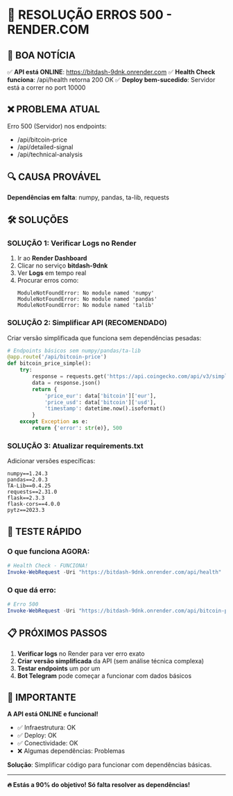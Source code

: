 # 🔧 RESOLUÇÃO ERROS 500 - RENDER.COM

## 🎉 BOA NOTÍCIA
✅ **API está ONLINE**: https://bitdash-9dnk.onrender.com
✅ **Health Check funciona**: /api/health retorna 200 OK
✅ **Deploy bem-sucedido**: Servidor está a correr no port 10000

## ❌ PROBLEMA ATUAL
Erro 500 (Servidor) nos endpoints:
- /api/bitcoin-price
- /api/detailed-signal  
- /api/technical-analysis

## 🔍 CAUSA PROVÁVEL
**Dependências em falta**: numpy, pandas, ta-lib, requests

## 🛠️ SOLUÇÕES

### SOLUÇÃO 1: Verificar Logs no Render
1. Ir ao **Render Dashboard**
2. Clicar no serviço **bitdash-9dnk**
3. Ver **Logs** em tempo real
4. Procurar erros como:
   ```
   ModuleNotFoundError: No module named 'numpy'
   ModuleNotFoundError: No module named 'pandas'
   ModuleNotFoundError: No module named 'talib'
   ```

### SOLUÇÃO 2: Simplificar API (RECOMENDADO)
Criar versão simplificada que funciona sem dependências pesadas:

```python
# Endpoints básicos sem numpy/pandas/ta-lib
@app.route('/api/bitcoin-price')
def bitcoin_price_simple():
    try:
        response = requests.get('https://api.coingecko.com/api/v3/simple/price?ids=bitcoin&vs_currencies=eur,usd')
        data = response.json()
        return {
            'price_eur': data['bitcoin']['eur'],
            'price_usd': data['bitcoin']['usd'], 
            'timestamp': datetime.now().isoformat()
        }
    except Exception as e:
        return {'error': str(e)}, 500
```

### SOLUÇÃO 3: Atualizar requirements.txt
Adicionar versões específicas:
```
numpy==1.24.3
pandas==2.0.3
TA-Lib==0.4.25
requests==2.31.0
flask==2.3.3
flask-cors==4.0.0
pytz==2023.3
```

## 🚀 TESTE RÁPIDO

### O que funciona AGORA:
```powershell
# Health Check - FUNCIONA!
Invoke-WebRequest -Uri "https://bitdash-9dnk.onrender.com/api/health"
```

### O que dá erro:
```powershell
# Erro 500
Invoke-WebRequest -Uri "https://bitdash-9dnk.onrender.com/api/bitcoin-price"
```

## 📋 PRÓXIMOS PASSOS

1. **Verificar logs** no Render para ver erro exato
2. **Criar versão simplificada** da API (sem análise técnica complexa)
3. **Testar endpoints** um por um
4. **Bot Telegram** pode começar a funcionar com dados básicos

## 🎯 IMPORTANTE

**A API está ONLINE e funcional!** 
- ✅ Infraestrutura: OK
- ✅ Deploy: OK  
- ✅ Conectividade: OK
- ❌ Algumas dependências: Problemas

**Solução**: Simplificar código para funcionar com dependências básicas.

---

**🔥 Estás a 90% do objetivo! Só falta resolver as dependências!**

